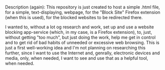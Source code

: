 Description (again): This repository is just created to host a simple .html file, for a simple, text-displaying, webpage, for the "Block Site" Firefox extension (when this is used), for the blocked websites to be redirected there.

I wanted to, without a lot og research and work, set up and use a website blocking app-service (which, in my case, is a Firefox extension), to, just, without getting "too much", but just doing the work, help me get in control and to get rid of bad habits of unneeded or excessive web browsing. This is just a first well-working idea and I'm not planning on researching this further, since I want to use the Internet and, genrally, electronic devices and media, only, when needed, I want to see and use that as a helpful tool, when needed.
